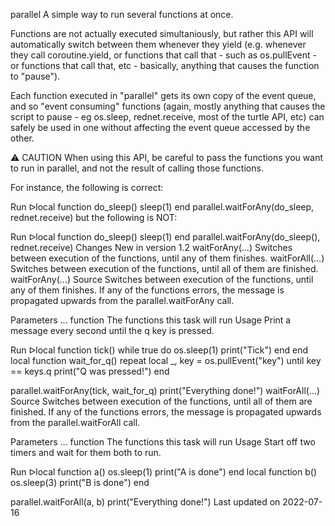 parallel
A simple way to run several functions at once.

Functions are not actually executed simultaniously, but rather this API will automatically switch between them whenever they yield (e.g. whenever they call coroutine.yield, or functions that call that - such as os.pullEvent - or functions that call that, etc - basically, anything that causes the function to "pause").

Each function executed in "parallel" gets its own copy of the event queue, and so "event consuming" functions (again, mostly anything that causes the script to pause - eg os.sleep, rednet.receive, most of the turtle API, etc) can safely be used in one without affecting the event queue accessed by the other.

⚠ CAUTION
When using this API, be careful to pass the functions you want to run in parallel, and not the result of calling those functions.

For instance, the following is correct:

Run ᐅlocal function do_sleep() sleep(1) end
parallel.waitForAny(do_sleep, rednet.receive)
but the following is NOT:

Run ᐅlocal function do_sleep() sleep(1) end
parallel.waitForAny(do_sleep(), rednet.receive)
Changes
New in version 1.2
waitForAny(...)	Switches between execution of the functions, until any of them finishes.
waitForAll(...)	Switches between execution of the functions, until all of them are finished.
waitForAny(...)
Source
Switches between execution of the functions, until any of them finishes. If any of the functions errors, the message is propagated upwards from the parallel.waitForAny call.

Parameters
... function The functions this task will run
Usage
Print a message every second until the q key is pressed.

Run ᐅlocal function tick()
    while true do
        os.sleep(1)
        print("Tick")
    end
end
local function wait_for_q()
    repeat
        local _, key = os.pullEvent("key")
    until key == keys.q
    print("Q was pressed!")
end

parallel.waitForAny(tick, wait_for_q)
print("Everything done!")
waitForAll(...)
Source
Switches between execution of the functions, until all of them are finished. If any of the functions errors, the message is propagated upwards from the parallel.waitForAll call.

Parameters
... function The functions this task will run
Usage
Start off two timers and wait for them both to run.

Run ᐅlocal function a()
    os.sleep(1)
    print("A is done")
end
local function b()
    os.sleep(3)
    print("B is done")
end

parallel.waitForAll(a, b)
print("Everything done!")
Last updated on 2022-07-16